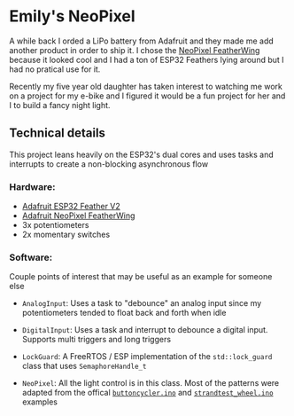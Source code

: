 # Emily's NeoPixel

A while back I orded a LiPo battery from Adafruit and they made me add another product in order to ship it. I chose the [NeoPixel FeatherWing](https://www.adafruit.com/product/2945) because it looked cool and I had a ton of ESP32 Feathers lying around but I had no pratical use for it.

Recently my five year old daughter has taken interest to watching me work on a project for my e-bike and I figured it would be a fun project for her and I to build a fancy night light. 


## Technical details


This project leans heavily on the ESP32's dual cores and uses tasks and interrupts to create a non-blocking asynchronous flow

### Hardware:


- [Adafruit ESP32 Feather V2](https://www.adafruit.com/product/5400)
- [Adafruit NeoPixel FeatherWing](https://www.adafruit.com/product/2945)
- 3x potentiometers
- 2x momentary switches


### Software:


Couple points of interest that may be useful as an example for someone else

- `AnalogInput`: Uses a task to "debounce" an analog input since my potentiometers tended to float back and forth when idle

- `DigitalInput`: Uses a task and interrupt to debounce a digital input. Supports multi triggers and long triggers

- `LockGuard`: A FreeRTOS / ESP implementation of the `std::lock_guard` class that uses `SemaphoreHandle_t`

- `NeoPixel`: All the light control is in this class. Most of the patterns were adapted from the offical [`buttoncycler.ino`](https://github.com/adafruit/Adafruit_NeoPixel/blob/master/examples/buttoncycler/buttoncycler.ino) and [`strandtest_wheel.ino`](https://github.com/adafruit/Adafruit_NeoPixel/blob/master/examples/strandtest_wheel/strandtest_wheel.ino) examples